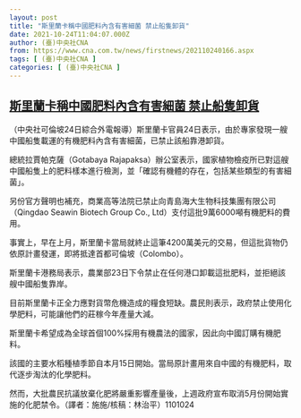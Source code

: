 ```yaml
---
layout: post
title: "斯里蘭卡稱中國肥料內含有害細菌 禁止船隻卸貨"
date: 2021-10-24T11:04:07.000Z
author: (臺)中央社CNA
from: https://www.cna.com.tw/news/firstnews/202110240166.aspx
tags: [ (臺)中央社CNA ]
categories: [ (臺)中央社CNA ]
---
```

<!--1635073447000-->
[斯里蘭卡稱中國肥料內含有害細菌 禁止船隻卸貨](https://www.cna.com.tw/news/firstnews/202110240166.aspx)
------

<div>
<div></div><div><p>（中央社可倫坡24日綜合外電報導）斯里蘭卡官員24日表示，由於專家發現一艘中國船隻載運的有機肥料內含有害細菌，已禁止該船靠港卸貨。</p><p>總統拉賈帕克薩（Gotabaya Rajapaksa）辦公室表示，國家植物檢疫所已對這艘中國船隻上的肥料樣本進行檢測，並「確認有機體的存在，包括某些類型的有害細菌」。</p><p>另份官方聲明也補充，商業高等法院已禁止向青島海大生物科技集團有限公司（Qingdao Seawin Biotech Group Co., Ltd）支付這批9萬6000噸有機肥料的費用。</p><p>事實上，早在上月，斯里蘭卡當局就終止這筆4200萬美元的交易，但這批貨物仍依原計畫發運，即將抵達首都可倫坡（Colombo）。</p><p>斯里蘭卡港務局表示，農業部23日下令禁止在任何港口卸載這批肥料，並拒絕該艘中國船隻靠岸。</p><p>目前斯里蘭卡正全力應對貨幣危機造成的糧食短缺。農民則表示，政府禁止使用化學肥料，可能讓他們的莊稼今年產量大減。</p><p>斯里蘭卡希望成為全球首個100%採用有機農法的國家，因此向中國訂購有機肥料。</p><p>該國的主要水稻種植季節自本月15日開始。當局原計畫用來自中國的有機肥料，取代逐步淘汰的化學肥料。</p><p>然而，大批農民抗議放棄化肥將嚴重影響產量後，上週政府宣布取消5月份開始實施的化肥禁令。（譯者：施施/核稿：林治平）1101024</p></div>
</div>
